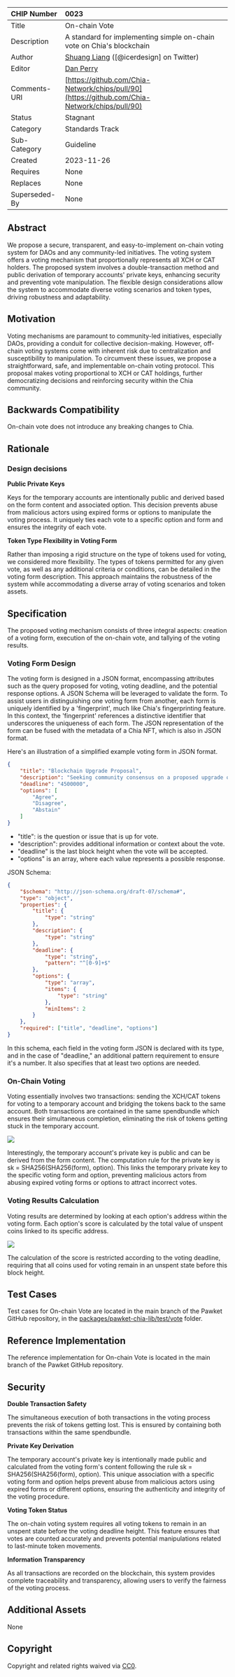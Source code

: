 CHIP Number   | 0023
:-------------|:----
Title         | On-chain Vote
Description   | A standard for implementing simple on-chain vote on Chia's blockchain
Author        | [Shuang Liang](https://github.com/wizicer) ([@icerdesign] on Twitter)
Editor        | [Dan Perry](https://github.com/danieljperry)  
Comments-URI  | [https://github.com/Chia-Network/chips/pull/90](https://github.com/Chia-Network/chips/pull/90)
Status        | Stagnant
Category      | Standards Track
Sub-Category  | Guideline
Created       | 2023-11-26
Requires      | None
Replaces      | None
Superseded-By | None

## Abstract

We propose a secure, transparent, and easy-to-implement on-chain voting system for DAOs and any community-led initiatives. The voting system offers a voting mechanism that proportionally represents all XCH or CAT holders. The proposed system involves a double-transaction method and public derivation of temporary accounts' private keys, enhancing security and preventing vote manipulation. The flexible design considerations allow the system to accommodate diverse voting scenarios and token types, driving robustness and adaptability.

## Motivation

Voting mechanisms are paramount to community-led initiatives, especially DAOs, providing a conduit for collective decision-making. However, off-chain voting systems come with inherent risk due to centralization and susceptibility to manipulation. To circumvent these issues, we propose a straightforward, safe, and implementable on-chain voting protocol. This proposal makes voting proportional to XCH or CAT holdings, further democratizing decisions and reinforcing security within the Chia community.

## Backwards Compatibility

On-chain vote does not introduce any breaking changes to Chia.

## Rationale

### Design decisions


**Public Private Keys**

Keys for the temporary accounts are intentionally public and derived based on the form content and associated option. This decision prevents abuse from malicious actors using expired forms or options to manipulate the voting process. It uniquely ties each vote to a specific option and form and ensures the integrity of each vote.


**Token Type Flexibility in Voting Form**

Rather than imposing a rigid structure on the type of tokens used for voting, we considered more flexibility. The types of tokens permitted for any given vote, as well as any additional criteria or conditions, can be detailed in the voting form description. This approach maintains the robustness of the system while accommodating a diverse array of voting scenarios and token assets.


## Specification

The proposed voting mechanism consists of three integral aspects: creation of a voting form, execution of the on-chain vote, and tallying of the voting results.

### Voting Form Design

The voting form is designed in a JSON format, encompassing attributes such as the query proposed for voting, voting deadline, and the potential response options. A JSON Schema will be leveraged to validate the form.
To assist users in distinguishing one voting form from another, each form is uniquely identified by a 'fingerprint', much like Chia's fingerprinting feature. In this context, the 'fingerprint' references a distinctive identifier that underscores the uniqueness of each form.
The JSON representation of the form can be fused with the metadata of a Chia NFT, which is also in JSON format.

Here's an illustration of a simplified example voting form in JSON format.

```json
{
    "title": "Blockchain Upgrade Proposal",
    "description": "Seeking community consensus on a proposed upgrade of the blockchain.",
    "deadline": "4500000",
    "options": [
        "Agree",
        "Disagree",
        "Abstain"
    ]
}
```

- "title": is the question or issue that is up for vote. 
- "description": provides additional information or context about the vote. 
- "deadline" is the last block height when the vote will be accepted.
- "options" is an array, where each value represents a possible response.

JSON Schema:

```json
{
    "$schema": "http://json-schema.org/draft-07/schema#",
    "type": "object",
    "properties": {
        "title": {
            "type": "string"
        },
        "description": {
            "type": "string"
        },
        "deadline": {
            "type": "string",
            "pattern": "^[0-9]+$"
        },
        "options": {
            "type": "array",
            "items": {
                "type": "string"
            },
            "minItems": 2
        }
    },
    "required": ["title", "deadline", "options"]
}
```

In this schema, each field in the voting form JSON is declared with its type, and in the case of "deadline," an additional pattern requirement to ensure it's a number. It also specifies that at least two options are needed.


### On-Chain Voting

Voting essentially involves two transactions: sending the XCH/CAT tokens for voting to a temporary account and bridging the tokens back to the same account. Both transactions are contained in the same spendbundle which ensures their simultaneous completion, eliminating the risk of tokens getting stuck in the temporary account.

![](../assets/chip-0023/voting.onchain.drawio.svg)

Interestingly, the temporary account's private key is public and can be derived from the form content. The computation rule for the private key is sk = SHA256(SHA256(form), option). This links the temporary private key to the specific voting form and option, preventing malicious actors from abusing expired voting forms or options to attract incorrect votes.

### Voting Results Calculation

Voting results are determined by looking at each option's address within the voting form. Each option's score is calculated by the total value of unspent coins linked to its specific address.

![](../assets/chip-0023/voting.calculation.drawio.svg)

The calculation of the score is restricted according to the voting deadline, requiring that all coins used for voting remain in an unspent state before this block height.

## Test Cases

Test cases for On-chain Vote are located in the main branch of the Pawket GitHub repository, in the [packages/pawket-chia-lib/test/vote](https://github.com/SutuLabs/Pawket/blob/main/packages/pawket-chia-lib/test/vote) folder.

## Reference Implementation

The reference implementation for On-chain Vote is located in the main branch of the Pawket GitHub repository.

## Security

**Double Transaction Safety**

The simultaneous execution of both transactions in the voting process prevents the risk of tokens getting lost. This is ensured by containing both transactions within the same spendbundle. 

**Private Key Derivation**

The temporary account's private key is intentionally made public and calculated from the voting form's content following the rule sk = SHA256(SHA256(form), option). This unique association with a specific voting form and option helps prevent abuse from malicious actors using expired forms or different options, ensuring the authenticity and integrity of the voting procedure.

**Voting Token Status**

The on-chain voting system requires all voting tokens to remain in an unspent state before the voting deadline height. This feature ensures that votes are counted accurately and prevents potential manipulations related to last-minute token movements.

**Information Transparency**

As all transactions are recorded on the blockchain, this system provides complete traceability and transparency, allowing users to verify the fairness of the voting process.


## Additional Assets
None

## Copyright
Copyright and related rights waived via [CC0](https://creativecommons.org/publicdomain/zero/1.0/).
